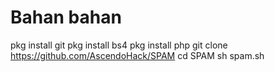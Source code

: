 # Bahan bahan


pkg install git
pkg install bs4
pkg install php
git clone https://github.com/AscendoHack/SPAM
cd SPAM
sh spam.sh
